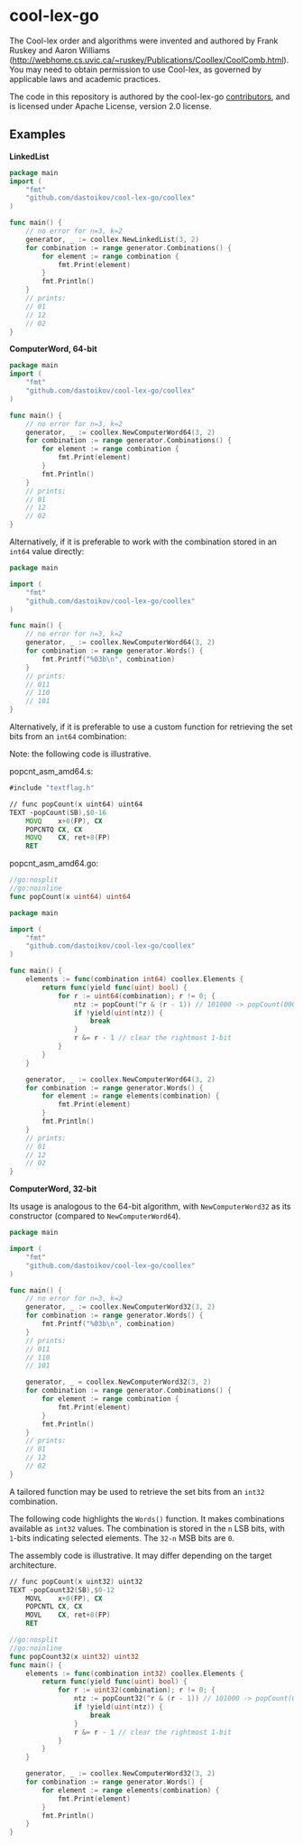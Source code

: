 # cool-lex-go

The Cool-lex order and algorithms were invented and authored by Frank Ruskey and Aaron Williams (<http://webhome.cs.uvic.ca/~ruskey/Publications/Coollex/CoolComb.html>).
You may need to obtain permission to use Cool-lex, as governed by applicable laws and academic practices.

The code in this repository is authored by the cool-lex-go [contributors](CONTRIBUTORS), and is licensed under Apache License, version 2.0 license.

## Examples

**LinkedList**

```go
package main
import (
	"fmt"
	"github.com/dastoikov/cool-lex-go/coollex"
)

func main() {
	// no error for n=3, k=2
	generator, _ := coollex.NewLinkedList(3, 2)
	for combination := range generator.Combinations() {
		for element := range combination {
			fmt.Print(element)
		}
		fmt.Println()
	}
	// prints:
	// 01
	// 12
	// 02
}
```

**ComputerWord, 64-bit**

```go
package main
import (
	"fmt"
	"github.com/dastoikov/cool-lex-go/coollex"
)

func main() {
	// no error for n=3, k=2
	generator, _ := coollex.NewComputerWord64(3, 2)
	for combination := range generator.Combinations() {
		for element := range combination {
			fmt.Print(element)
		}
		fmt.Println()
	}
	// prints:
	// 01
	// 12
	// 02
}
```

Alternatively, if it is preferable to work with the combination stored in an `int64` value directly:

```go
package main

import (
	"fmt"
	"github.com/dastoikov/cool-lex-go/coollex"
)

func main() {
	// no error for n=3, k=2
	generator, _ := coollex.NewComputerWord64(3, 2)
	for combination := range generator.Words() {
		fmt.Printf("%03b\n", combination)
	}
	// prints:
	// 011
	// 110
	// 101
}
```

Alternatively, if it is preferable to use a custom function for retrieving the set bits from an `int64` combination:

Note: the following code is illustrative.

popcnt_asm_amd64.s:
```asm
#include "textflag.h"

// func popCount(x uint64) uint64
TEXT ·popCount(SB),$0-16
	MOVQ    x+0(FP), CX
	POPCNTQ CX, CX
	MOVQ    CX, ret+8(FP)
	RET
```

popcnt_asm_amd64.go:
```go
//go:nosplit
//go:noinline
func popCount(x uint64) uint64
```

```go
package main

import (
	"fmt"
	"github.com/dastoikov/cool-lex-go/coollex"
)

func main() {
	elements := func(combination int64) coollex.Elements {
		return func(yield func(uint) bool) {
			for r := uint64(combination); r != 0; {
				ntz := popCount(^r & (r - 1)) // 101000 -> popCount(000111)
				if !yield(uint(ntz)) {
					break
				}
				r &= r - 1 // clear the rightmost 1-bit
			}
		}
	}

	generator, _ := coollex.NewComputerWord64(3, 2)
	for combination := range generator.Words() {
		for element := range elements(combination) {
			fmt.Print(element)
		}
		fmt.Println()
	}
	// prints:
	// 01
	// 12
	// 02
}
```

**ComputerWord, 32-bit**

Its usage is analogous to the 64-bit algorithm, with `NewComputerWord32` as
its constructor (compared to `NewComputerWord64`).

```go
package main

import (
	"fmt"
	"github.com/dastoikov/cool-lex-go/coollex"
)

func main() {
	// no error for n=3, k=2
	generator, _ := coollex.NewComputerWord32(3, 2)
	for combination := range generator.Words() {
		fmt.Printf("%03b\n", combination)
	}
	// prints:
	// 011
	// 110
	// 101

	generator, _ = coollex.NewComputerWord32(3, 2)
	for combination := range generator.Combinations() {
		for element := range combination {
			fmt.Print(element)
		}
		fmt.Println()
	}
	// prints:
	// 01
	// 12
	// 02
}
```

A tailored function may be used to retrieve the set bits from an `int32`
combination.

The following code highlights the `Words()` function. It makes combinations
available as `int32` values. The combination is stored in the `n` LSB bits,
with `1`-bits indicating selected elements. The `32-n` MSB bits are `0`.

The assembly code is illustrative. It may differ depending on the target
architecture.

```asm
// func popCount(x uint32) uint32
TEXT ·popCount32(SB),$0-12
	MOVL    x+0(FP), CX
	POPCNTL CX, CX
	MOVL    CX, ret+8(FP)
	RET
```

```go
//go:nosplit
//go:noinline
func popCount32(x uint32) uint32
func main() {
	elements := func(combination int32) coollex.Elements {
		return func(yield func(uint) bool) {
			for r := uint32(combination); r != 0; {
				ntz := popCount32(^r & (r - 1)) // 101000 -> popCount(000111)
				if !yield(uint(ntz)) {
					break
				}
				r &= r - 1 // clear the rightmost 1-bit
			}
		}
	}

	generator, _ := coollex.NewComputerWord32(3, 2)
	for combination := range generator.Words() {
		for element := range elements(combination) {
			fmt.Print(element)
		}
		fmt.Println()
	}
}
```
